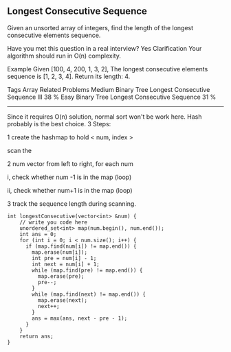 ## Longest Consecutive Sequence  ##

Given an unsorted array of integers, find the length of the longest consecutive elements sequence.

Have you met this question in a real interview? Yes
Clarification
Your algorithm should run in O(n) complexity.

Example
Given [100, 4, 200, 1, 3, 2],
The longest consecutive elements sequence is [1, 2, 3, 4]. Return its length: 4.

Tags 
Array
Related Problems 
Medium Binary Tree Longest Consecutive Sequence III 38 %
Easy Binary Tree Longest Consecutive Sequence 31 %

----------
Since it requires O(n) solution, normal sort won't be work here. Hash probably is the best choice.
3 Steps:


1 create the hashmap to hold < num, index >

scan the 

2 num vector from left to right, for each num

i, check whether num -1 is in the map (loop)

ii, check whether num+1 is in the map (loop)


3 track the sequence length during scanning.


	int longestConsecutive(vector<int> &num) {
	    // write you code here
	    unordered_set<int> map(num.begin(), num.end());
	    int ans = 0;
	    for (int i = 0; i < num.size(); i++) { 
	      if (map.find(num[i]) != map.end()) {
	        map.erase(num[i]);
	        int pre = num[i] - 1;
	        int next = num[i] + 1;
	        while (map.find(pre) != map.end()) { 
	          map.erase(pre);
	          pre--;
	        } 
	        while (map.find(next) != map.end()) { 
	          map.erase(next);
	          next++;
	        } 
	        ans = max(ans, next - pre - 1);
	      }
	    } 
	    return ans;
	}